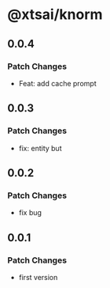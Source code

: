 # @xtsai/knorm

## 0.0.4

### Patch Changes

- Feat: add cache prompt

## 0.0.3

### Patch Changes

- fix: entity but

## 0.0.2

### Patch Changes

- fix bug

## 0.0.1

### Patch Changes

- first version
